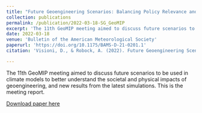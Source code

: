 ```yaml
---
title: "Future Geoengineering Scenarios: Balancing Policy Relevance and Scientific Significance"
collection: publications
permalink: /publication/2022-03-18-SG_GeoMIP
excerpt: 'The 11th GeoMIP meeting aimed to discuss future scenarios to be used in climate models to better understand the societal and physical impacts of geoengineering, and new results from the latest simulations. This is the meeting report.'
date: 2022-03-18
venue: 'Bulletin of the American Meteorological Society'
paperurl: 'https://doi.org/10.1175/BAMS-D-21-0201.1'
citation: 'Visioni, D., & Robock, A. (2022). Future Geoengineering Scenarios: Balancing Policy Relevance and Scientific Significance, Bulletin of the American Meteorological Society, 103(3), E817-E820'

---
```

The 11th GeoMIP meeting aimed to discuss future scenarios to be used in climate models to better understand the societal and physical impacts of geoengineering, and new results from the latest simulations. This is the meeting report.

[Download paper here](https://journals.ametsoc.org/view/journals/bams/103/3/BAMS-D-21-0201.1.xml)